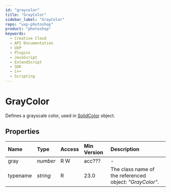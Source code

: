 ```yaml
---
id: "graycolor"
title: "GrayColor"
sidebar_label: "GrayColor"
repo: "uxp-photoshop"
product: "photoshop"
keywords:
  - Creative Cloud
  - API Documentation
  - UXP
  - Plugins
  - JavaScript
  - ExtendScript
  - SDK
  - C++
  - Scripting
---
```


# GrayColor

Defines a grayscale color, used in [SolidColor](/ps_reference/classes/solidcolor/) object.

## Properties

| Name | Type | Access | Min Version | Description |
| :------ | :------ | :------ | :------ | :------ |
| gray | *number* | R W | acc??? | - |
| typename | *string* | R | 23.0 | The class name of the referenced object: *&quot;GrayColor&quot;*. |

